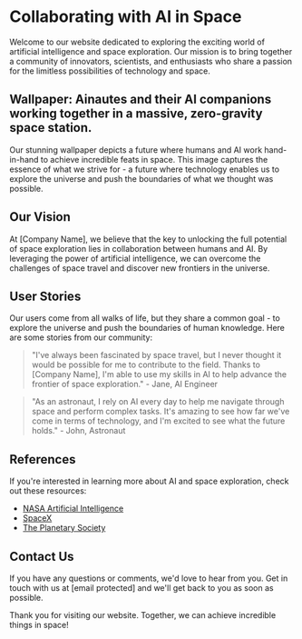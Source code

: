 <!--font:Montserrat-->

# Collaborating with AI in Space

Welcome to our website dedicated to exploring the exciting world of artificial intelligence and space exploration. Our mission is to bring together a community of innovators, scientists, and enthusiasts who share a passion for the limitless possibilities of technology and space.

## Wallpaper: Ainautes and their AI companions working together in a massive, zero-gravity space station.

Our stunning wallpaper depicts a future where humans and AI work hand-in-hand to achieve incredible feats in space. This image captures the essence of what we strive for - a future where technology enables us to explore the universe and push the boundaries of what we thought was possible.

## Our Vision

At [Company Name], we believe that the key to unlocking the full potential of space exploration lies in collaboration between humans and AI. By leveraging the power of artificial intelligence, we can overcome the challenges of space travel and discover new frontiers in the universe.

## User Stories

Our users come from all walks of life, but they share a common goal - to explore the universe and push the boundaries of human knowledge. Here are some stories from our community:

> "I've always been fascinated by space travel, but I never thought it would be possible for me to contribute to the field. Thanks to [Company Name], I'm able to use my skills in AI to help advance the frontier of space exploration." - Jane, AI Engineer

> "As an astronaut, I rely on AI every day to help me navigate through space and perform complex tasks. It's amazing to see how far we've come in terms of technology, and I'm excited to see what the future holds." - John, Astronaut

## References

If you're interested in learning more about AI and space exploration, check out these resources:

- [NASA Artificial Intelligence](#)
- [SpaceX](#)
- [The Planetary Society](#)

## Contact Us

If you have any questions or comments, we'd love to hear from you. Get in touch with us at [email protected] and we'll get back to you as soon as possible.

Thank you for visiting our website. Together, we can achieve incredible things in space!

<!--

Write me content for website with wallpaper which alt text is:

"Ainautes and their AI companions working together in a massive, zero-gravity space station."

The name/title of the page should not be 1:1 copy of the alt text but rather a real content of the website which is using this wallpaper.

- Use markdown format 
- Start with heading
- Heading should be short and concise
- The content should look like a real website 
- The website should not be about the wallpaper, wallpaper is just a related background
- Heading should be contain work "wallpaper" or "background"
- Include real sections like references, contact, user stories, etc. use things relevant to the page purpose.
- Feel free to use structure like headings, bullets, numbering, blockquotes, paragraphs, horizontal lines, etc.
- You can use formatting like bold or _italic_
- You can include UTF-8 emojis
- Links should be only #hash anchors (and you can refer to the document itself)
- Do not include images


---


# Collaborating with AI Companions in Space

Welcome to our website dedicated to exploring the exciting world of artificial intelligence and space exploration. Our mission is to bring together a community of innovators, scientists, and enthusiasts who share a passion for the limitless possibilities of technology and space.

## Wallpaper: Ainautes and their AI companions working together in a massive, zero-gravity space station.

Our stunning wallpaper depicts a future where humans and AI work hand-in-hand to achieve incredible feats in space. This image captures the essence of what we strive for - a future where technology enables us to explore the universe and push the boundaries of what we thought was possible.

## Our Vision

At [Company Name], we believe that the key to unlocking the full potential of space exploration lies in collaboration between humans and AI. By leveraging the power of artificial intelligence, we can overcome the challenges of space travel and discover new frontiers in the universe.

## User Stories

Our users come from all walks of life, but they share a common goal - to explore the universe and push the boundaries of human knowledge. Here are some stories from our community:

> "I've always been fascinated by space travel, but I never thought it would be possible for me to contribute to the field. Thanks to [Company Name], I'm able to use my skills in AI to help advance the frontier of space exploration." - Jane, AI Engineer

> "As an astronaut, I rely on AI every day to help me navigate through space and perform complex tasks. It's amazing to see how far we've come in terms of technology, and I'm excited to see what the future holds." - John, Astronaut

## References

If you're interested in learning more about AI and space exploration, check out these resources:

- [NASA Artificial Intelligence](#)
- [SpaceX](#)
- [The Planetary Society](#)

## Contact Us

If you have any questions or comments, we'd love to hear from you. Get in touch with us at [email protected] and we'll get back to you as soon as possible.

Thank you for visiting our website. Together, we can achieve incredible things in space!


---


Write me a Google font which is best fitting for the website.

Pick from the list:
- Lobster
- Open Sans
- Cinzel
- Orbitron
- Cormorant Garamond
- Poppins
- Futura
- Montserrat
- Roboto
- Cinzel Decorative
- Inter
- Dancing Script
- Alegreya
- Playfair Display
- Lato
- IBM Plex Sans
- Barlow Condensed
- Great Vibes
- Creepster
- Exo 2
- Cabin
- Raleway


Write just the font name nothing else.


---


Montserrat

-->
